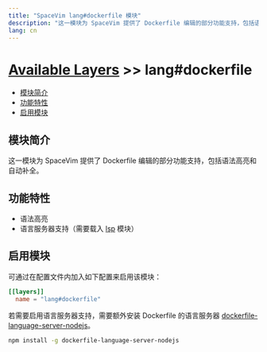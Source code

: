 ```yaml
---
title: "SpaceVim lang#dockerfile 模块"
description: "这一模块为 SpaceVim 提供了 Dockerfile 编辑的部分功能支持，包括语法高亮和自动补全。"
lang: cn
---
```


# [Available Layers](../../) >> lang#dockerfile

<!-- vim-markdown-toc GFM -->

- [模块简介](#模块简介)
- [功能特性](#功能特性)
- [启用模块](#启用模块)

<!-- vim-markdown-toc -->

## 模块简介

这一模块为 SpaceVim 提供了 Dockerfile 编辑的部分功能支持，包括语法高亮和自动补全。

## 功能特性

- 语法高亮
- 语言服务器支持（需要载入 [lsp](../language-server-protocol/) 模块）

## 启用模块

可通过在配置文件内加入如下配置来启用该模块：

```toml
[[layers]]
  name = "lang#dockerfile"
```

若需要启用语言服务器支持，需要额外安装 Dockerfile 的语言服务器 [dockerfile-language-server-nodejs](https://github.com/rcjsuen/dockerfile-language-server-nodejs)。

```sh
npm install -g dockerfile-language-server-nodejs
```
